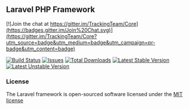 ## Laravel PHP Framework

[![Join the chat at https://gitter.im/TrackingTeam/Core](https://badges.gitter.im/Join%20Chat.svg)](https://gitter.im/TrackingTeam/Core?utm_source=badge&utm_medium=badge&utm_campaign=pr-badge&utm_content=badge)

[![Build Status](https://img.shields.io/travis/TrackingTeam/Core.svg?style=flat-square)](https://travis-ci.org/TrackingTeam/Core)
[![Issues](https://img.shields.io/github/issues/TrackingTeam/Core.svg?style=flat-square)](https://github.com/TrackingTeam/Core/issues)
[![Total Downloads](https://img.shields.io/packagist/dt/tracking-team/core.svg?style=flat-square)](https://packagist.org/packages/tracking-team/core)
[![Latest Stable Version](https://img.shields.io/packagist/v/tracking-team/core.svg?style=flat-square&label=stable%20release)](https://packagist.org/packages/tracking-team/core)
[![Latest Unstable Version](https://img.shields.io/packagist/vpre/tracking-team/core.svg?style=flat-square&label=unstable%20release)](https://packagist.org/packages/tracking-team/core)

### License

The Laravel framework is open-sourced software licensed under the [MIT license](http://opensource.org/licenses/MIT)
